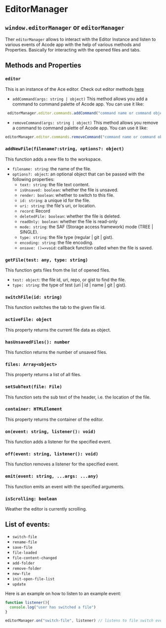 # EditorManager

## `window.editorManager` or `editorManager`

Ther `editorManager` allows to interact with the Editor Instance and listen to various events of Acode app with the help of various methods and Properties. Basically for interacting with the opened files and tabs.

## Methods and Properties

### `editor`  
This is an instance of the Ace editor. Check out editor methods [here](https://ajaxorg.github.io/ace-api-docs/interfaces/ace.Ace.Editor.html)

- `addCommand(args: string | object)` This method allows you add a command to command palette of Acode app. You can use it like:
```javascript
 editorManager.editor.commands.addCommand("command name or command object")
 ```

- `removeCommand(args: string | object)` This method allows you remove a command to command palette of Acode app. You can use it like:
``` javascript
editorManager.editor.commands.removeCommand("command name or command object")
 ```
### `addNewFile(filename?:string, options?: object)` 
This function adds a new file to the workspace.

  - `filename: string`: the name of the file.
  - `options?: object`: an optional object that can be passed with the following properties:
    - `text: string`: the file text content.
    - `isUnsaved: boolean`: whether the file is unsaved.
    - `render: boolean`: whether to switch to this file.
    - `id: string`: a unique id for the file.
    - `uri: string`: the file's uri, or location.
    - `record`: Record
    - `deletedFile: boolean`: whether the file is deleted.
    - `readOnly: boolean`: whether the file is read-only
    - `mode: string`: the SAF (Storage access framework) mode (TREE | SINGLE).
    - `type: string`: the file type (regular | git | gist).
    - `encoding: string`: the file encoding.
    - `onsave: ()=>void`: callback function called when the file is saved.

### `getFile(test: any, type: string)` 
This function gets files from the list of opened files.
  * `test: object`: the file id, uri, repo, or gist to find the file.
  * `type: string`: the type of test (uri | id | name | git | gist).

### `switchFile(id: string)` 
This function switches the tab to the given file id.

### `activeFile: object` 
This property returns the current file data as object.

### `hasUnsavedFiles(): number` 
This function returns the number of unsaved files.

### `files: Array<object>` 
This property returns a list of all files.

### `setSubText(file: File)` 
This function sets the sub text of the header, i.e. the location of the file.

### `container: HTMLElement` 
This property returns the container of the editor.

### `on(event: string, listener(): void)` 
This function adds a listener for the specified event.

### `off(event: string, listener(): void)` 
This function removes a listener for the specified event.

### `emit(event: string, ...args: ...any)` 
This function emits an event with the specified arguments.

### `isScrolling: boolean` 
Weather the editor is currently scrolling.

## List of events:

* `switch-file`
* `rename-file`
* `save-file`
* `file-loaded`
* `file-content-changed`
* `add-folder`
* `remove-folder`
* `new-file`
* `init-open-file-list`
* `update`

Here is an example on how to listen to an example event:
```javascript
function listener(){
  console.log("user has switched a file")
}

editorManager.on("switch-file", listener) // listens to file switch event
```
